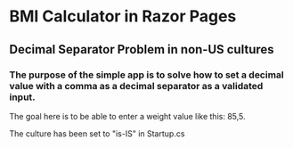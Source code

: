 # BMI Calculator in Razor Pages

## Decimal Separator Problem in non-US cultures

### The purpose of the simple app is to solve how to set a decimal value with a comma as a decimal separator as a validated input.

The goal here is to be able to enter a weight value like this: 85,5.

The culture has been set to "is-IS" in Startup.cs
